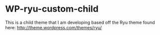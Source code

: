 WP-ryu-custom-child
===================

This is a child theme that I am developing based off the Ryu theme found here:
http://theme.wordpress.com/themes/ryu/
